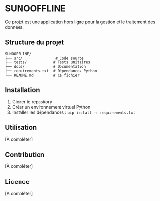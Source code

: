 # SUNOOFFLINE

Ce projet est une application hors ligne pour la gestion et le traitement des données.

## Structure du projet

```
SUNOOFFLINE/
├── src/               # Code source
├── tests/            # Tests unitaires
├── docs/             # Documentation
├── requirements.txt  # Dépendances Python
└── README.md         # Ce fichier
```

## Installation

1. Cloner le repository
2. Créer un environnement virtuel Python
3. Installer les dépendances : `pip install -r requirements.txt`

## Utilisation

[À compléter]

## Contribution

[À compléter]

## Licence

[À compléter]
